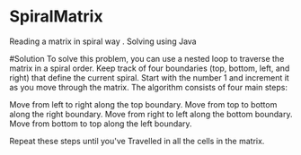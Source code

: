 # SpiralMatrix
Reading a matrix in spiral way . Solving using Java

#Solution
To solve this problem, you can use a nested loop to traverse the matrix in a spiral order. Keep track of four boundaries (top, bottom, left, and right) that define the current spiral.
Start with the number 1 and increment it as you move through the matrix. 
The algorithm consists of four main steps:

Move from left to right along the top boundary.
Move from top to bottom along the right boundary.
Move from right to left along the bottom boundary.
Move from bottom to top along the left boundary.

Repeat these steps until you've Travelled in all the cells in the matrix. 
